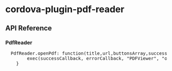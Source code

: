 # cordova-plugin-pdf-reader

<h2> API Reference </h2>
<h3> PdfReader </h3>

  <pre>
  PdfReader.openPdf: function(title,url,buttonsArray,successCallback, errorCallback){
		exec(successCallback, errorCallback, "PDFViewer", "openPdf", [title,url,buttonsArray]);
	}
  </pre>
